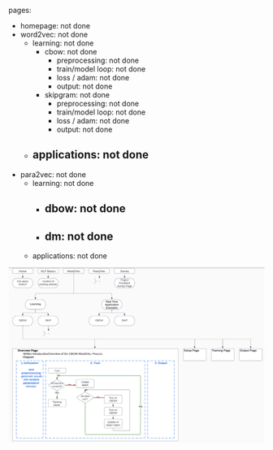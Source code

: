 pages:
- homepage:                         not done
- word2vec:                         not done
    - learning:                     not done
        - cbow:                     not done
            - preprocessing:        not done
            - train/model loop:     not done
            - loss / adam:          not done
            - output:               not done
        - skipgram:                 not done
            - preprocessing:        not done
            - train/model loop:     not done
            - loss / adam:          not done
            - output:               not done
    - applications:                 not done
        - 
- para2vec:                         not done
    - learning:                     not done
        - dbow:                     not done
            - 
        - dm:                       not done
            - 
    - applications:                 not done

![layout](public/assets/layout.png)
